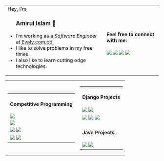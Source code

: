 
<table>

<td>
    Hey, I'm 
    <ul>
      <h3>Amirul Islam 👋</h3>
      <li>I’m working as a <em>Software Engineer</em> at <a href="https://evaly.com.bd">Evaly.com.bd.</a></li>
      <li>I like to solve problems in my free times.</li>
      <li>I also like to learn cutting edge technologies.</li>
    </ul>

</td>

<td>
  <h4>Feel free to connect with me:</h4>
  <a href="https://amirulislam.zeet.app/"><img src ="https://img.shields.io/badge/my%20website-%23.svg?&style=for-the-badge&logo=www&logoColor=white%22&color=black"></a>
  <a href="https://twitter.com/_shiningflash"><img src="https://img.shields.io/badge/twitter-%231DA1F2.svg?&style=for-the-badge&logo=twitter&logoColor=white&color=blue" /></a>
  <a href="https://www.linkedin.com/in/amirulislamalmamun/"><img src="https://img.shields.io/badge/linkedin-%2312100E.svg?&style=for-the-badge&logo=linkedin&logoColor=white&color=informational" /></a>
  <a href="mailto:amirulislamalmamun@gmail.com"><img src ="https://img.shields.io/badge/email%20me-%23.svg?&style=for-the-badge&logo=www&logoColor=white%22&color=critical"></a>
</td>

</table>


<table>

<td>

<table>
    <tr>
    <td>
      <h4> Competitive Programming </h4>
      <a href="https://github.com/shiningflash/Competitive-Programming-Resources"><img src ="https://img.shields.io/badge/competitive%20programming%20resources-%23.svg?&style=for-the-badge&logo=www&logoColor=white%22&color=black"></a>
      </td>
   </tr>
   <tr>
     <td>
     <a href="https://github.com/shiningflash/Online-Judge-Solutions"><img src="https://img.shields.io/badge/Online%20judge%20submissions%20(ACCEPTED)-%23.svg?&style=for-the-badge&logo=www&logoColor=white%22&color=black"/></a>
    </td>
   </tr>
   <tr>
     <td>
      <a href="https://github.com/shiningflash/Advance-Data-Structure"><img src ="https://img.shields.io/badge/data%20structures-%23.svg?&style=for-the-badge&logo=www&logoColor=white%22&color=black"></a>
      <a href="https://github.com/shiningflash/Graph-Algorithm"><img src="https://img.shields.io/badge/graph%20algoriths-%23.svg?&style=for-the-badge&logo=www&logoColor=white%22&color=black" /></a>
    </td>
   </tr>
   <tr>
     <td>
      <a href="https://github.com/shiningflash/Dynamic-Programming"><img src="https://img.shields.io/badge/dynamic%20programming-%23.svg?&style=for-the-badge&logo=www&logoColor=white%22&color=black" /></a>
      <a href="https://github.com/shiningflash/Number-Theory"><img src="https://img.shields.io/badge/number%20theory-%23.svg?&style=for-the-badge&logo=www&logoColor=white%22&color=black" /></a>
    </td>
   </tr>
</table>

</td>

<td>

<table>
    <tr>
    <td>
      <h4> Django Projects </h4>
      <a href="https://github.com/shiningflash/elasticsearch-django"><img src ="https://img.shields.io/badge/elastic%20search%20using%20django-%23.svg?&style=for-the-badge&logo=www&logoColor=white%22&color=black"></a>
      <a href="https://github.com/shiningflash/SFAC-Backend"><img src="https://img.shields.io/badge/project%20using%20drf-%23.svg?&style=for-the-badge&logo=www&logoColor=white%22&color=black"/></a>
      </td>
   </tr>
   <tr>
     <td>
      <a href="https://github.com/shiningflash/django-boilerplate"><img src ="https://img.shields.io/badge/django%20boilerplate-%23.svg?&style=for-the-badge&logo=www&logoColor=white%22&color=black"></a>
      <a href="https://github.com/shiningflash/FA_Online_Shop"><img src="https://img.shields.io/badge/FA%20Online%20Shop-%23.svg?&style=for-the-badge&logo=www&logoColor=white%22&color=black" /></a>
      <a href="https://github.com/shiningflash/Django"><img src="https://img.shields.io/badge/others-%23.svg?&style=for-the-badge&logo=www&logoColor=white%22&color=red" /></a>
    </td>
   </tr>
   
   
   <tr>
    <td>
      <h4> Java Projects </h4>
      <a href="https://github.com/shiningflash/Sorting-Algorithm-Visualization"><img src ="https://img.shields.io/badge/sorting%20algorithm%20visualization-%23.svg?&style=for-the-badge&logo=www&logoColor=white%22&color=black"></a>
      <a href="https://github.com/shiningflash/Software-Engineering"><img src ="https://img.shields.io/badge/design%20pattern-%23.svg?&style=for-the-badge&logo=www&logoColor=white%22&color=black"></a>
      </td>
   </tr>
   
   
</table>

</td>

</table>


